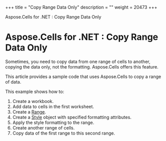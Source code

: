 +++
title = "Copy Range Data Only" 
description = "" 
weight = 20473 
+++

Aspose.Cells for .NET : Copy Range Data Only  

# Aspose.Cells for .NET : Copy Range Data Only


Sometimes, you need to copy data from one range of cells to another, copying the data only, not the formatting. Aspose.Cells offers this feature.

This article provides a sample code that uses Aspose.Cells to copy a range of data.

This example shows how to:

1.  Create a workbook.
2.  Add data to cells in the first worksheet.
3.  Create a [Range](https://apireference.aspose.com/net/cells/aspose.cells/range).
4.  Create a [Style](https://apireference.aspose.com/net/cells/aspose.cells/style) object with specified formatting attributes.
5.  Apply the style formatting to the range.
6.  Create another range of cells.
7.  Copy data of the first range to this second range.

